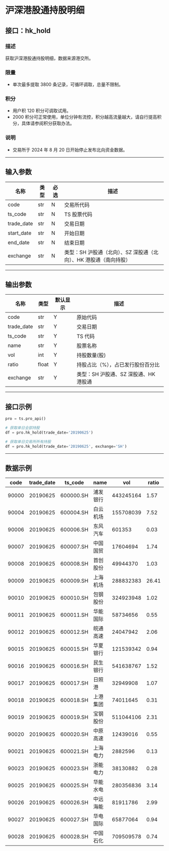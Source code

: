 # 沪深港股通持股明细

## 接口：hk_hold

### 描述
获取沪深港股通持股明细，数据来源港交所。

### 限量
- 单次最多提取 3800 条记录，可循环调取，总量不限制。

### 积分
- 用户积 120 积分可调取试用。
- 2000 积分可正常使用，单位分钟有流控，积分越高流量越大，请自行提高积分，具体请参阅积分获取办法。

### 说明
- 交易所于 2024 年 8 月 20 日开始停止发布北向资金数据。

---

## 输入参数

| 名称        | 类型 | 必选 | 描述 |
|------------|------|------|------|
| code       | str  | N    | 交易所代码 |
| ts_code    | str  | N    | TS 股票代码 |
| trade_date | str  | N    | 交易日期 |
| start_date | str  | N    | 开始日期 |
| end_date   | str  | N    | 结束日期 |
| exchange   | str  | N    | 类型：SH 沪股通（北向）、SZ 深股通（北向）、HK 港股通（南向持股） |

---

## 输出参数

| 名称      | 类型  | 默认显示 | 描述 |
|----------|------|--------|------|
| code     | str  | Y      | 原始代码 |
| trade_date | str  | Y      | 交易日期 |
| ts_code  | str  | Y      | TS 代码 |
| name     | str  | Y      | 股票名称 |
| vol      | int  | Y      | 持股数量(股) |
| ratio    | float | Y      | 持股占比（%），占已发行股份百分比 |
| exchange | str  | Y      | 类型：SH 沪股通、SZ 深股通、HK 港股通 |

---

## 接口示例

```python
pro = ts.pro_api()

# 获取单日全部持股
df = pro.hk_hold(trade_date='20190625')

# 获取单日交易所所有持股
df = pro.hk_hold(trade_date='20190625', exchange='SH')
```

---

## 数据示例

| code  | trade_date | ts_code  | name  | vol       | ratio | exchange |
|-------|-----------|---------|------|-----------|-------|----------|
| 90000 | 20190625  | 600000.SH | 浦发银行 | 443245164 | 1.57  | SH       |
| 90004 | 20190625  | 600004.SH | 白云机场 | 155708039 | 7.52  | SH       |
| 90006 | 20190625  | 600006.SH | 东风汽车 | 601353   | 0.03  | SH       |
| 90007 | 20190625  | 600007.SH | 中国国贸 | 17604694 | 1.74  | SH       |
| 90008 | 20190625  | 600008.SH | 首创股份 | 49944370 | 1.03  | SH       |
| 90009 | 20190625  | 600009.SH | 上海机场 | 288832383 | 26.41 | SH       |
| 90010 | 20190625  | 600010.SH | 包钢股份 | 324923948 | 1.02  | SH       |
| 90011 | 20190625  | 600011.SH | 华能国际 | 58734656 | 0.55  | SH       |
| 90012 | 20190625  | 600012.SH | 皖通高速 | 24047942 | 2.06  | SH       |
| 90015 | 20190625  | 600015.SH | 华夏银行 | 121539342 | 0.94  | SH       |
| 90016 | 20190625  | 600016.SH | 民生银行 | 541638767 | 1.52  | SH       |
| 90017 | 20190625  | 600017.SH | 日照港   | 32949908 | 1.07  | SH       |
| 90018 | 20190625  | 600018.SH | 上港集团 | 74011645 | 0.31  | SH       |
| 90019 | 20190625  | 600019.SH | 宝钢股份 | 511044106 | 2.31  | SH       |
| 90020 | 20190625  | 600020.SH | 中原高速 | 12439016 | 0.55  | SH       |
| 90021 | 20190625  | 600021.SH | 上海电力 | 2882596  | 0.13  | SH       |
| 90023 | 20190625  | 600023.SH | 浙能电力 | 38130882 | 0.28  | SH       |
| 90025 | 20190625  | 600025.SH | 华能水电 | 280356836 | 3.14  | SH       |
| 90026 | 20190625  | 600026.SH | 中远海能 | 81911786 | 2.99  | SH       |
| 90027 | 20190625  | 600027.SH | 华电国际 | 65877064 | 0.94  | SH       |
| 90028 | 20190625  | 600028.SH | 中国石化 | 709509578 | 0.74  | SH       |
